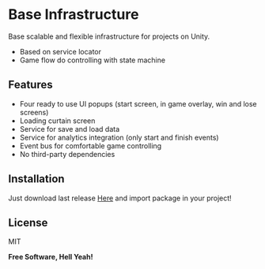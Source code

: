 # Base Infrastructure

Base scalable and flexible infrastructure for projects on Unity. 

- Based on service locator
- Game flow do controlling with state machine

## Features

- Four ready to use UI popups (start screen, in game overlay, win and lose screens)
- Loading curtain screen
- Service for save and load data
- Service for analytics integration (only start and finish events) 
- Event bus for comfortable game controlling
- No third-party dependencies

## Installation

Just download last release [Here](https://github.com/1ierro1ast/BaseInfrastructure/releases) and import package in your project!

## License

MIT

**Free Software, Hell Yeah!**
